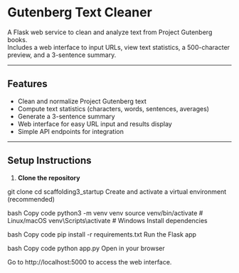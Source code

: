 # Gutenberg Text Cleaner

A Flask web service to clean and analyze text from Project Gutenberg books.  
Includes a web interface to input URLs, view text statistics, a 500-character preview, and a 3-sentence summary.

---

## Features

- Clean and normalize Project Gutenberg text
- Compute text statistics (characters, words, sentences, averages)
- Generate a 3-sentence summary
- Web interface for easy URL input and results display
- Simple API endpoints for integration

---

## Setup Instructions

1. **Clone the repository**


git clone <repository-url>
cd scaffolding3_startup
Create and activate a virtual environment (recommended)

bash
Copy code
python3 -m venv venv
source venv/bin/activate   # Linux/macOS
venv\Scripts\activate      # Windows
Install dependencies

bash
Copy code
pip install -r requirements.txt
Run the Flask app

bash
Copy code
python app.py
Open in your browser

Go to http://localhost:5000 to access the web interface.
